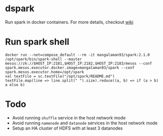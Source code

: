 # dspark
Run spark in docker containers. For more details, checkout [wiki](https://github.com/mangalaman93/dspark/wiki)

# Run spark shell
```
docker run --net=compose_default --rm -it mangalaman93/spark:2.1.0 /opt/spark/bin/spark-shell --master mesos://zk://$HOST_IP:2181,$HOST_IP:2182,$HOST_IP:2183/mesos --conf spark.mesos.executor.docker.image=mangalaman93/spark --conf spark.mesos.executor.home=/opt/spark
val textFile = sc.textFile("/opt/spark/README.md")
textFile.map(line => line.split(" ").size).reduce((a, b) => if (a > b) a else b)
```

# Todo
* Avoid running `shuffle` service in the host network mode
* Avoid running `namenode` and `datanode` services in the host network mode
* Setup an HA cluster of HDFS with at least 3 datanodes
